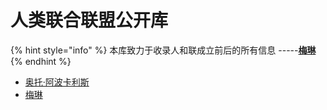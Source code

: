 # 人类联合联盟公开库

{% hint style="info" %}
本库致力于收录人和联成立前后的所有信息 -----[**梅琳**](1.md#mei-lin)
{% endhint %}

* [奥托·阿波卡利斯](1.md#otto)
* [梅琳](1.md#mei-lin-ka-wen-di-xu)

